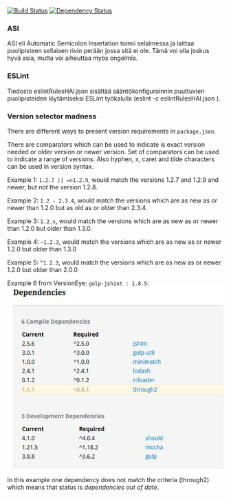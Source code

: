 [![Build Status](https://travis-ci.org/HeikkiAlanen/hello-node-js.svg)](https://travis-ci.org/HeikkiAlanen/hello-node-js)
[![Dependency Status](https://www.versioneye.com/user/projects/54466f6a44a5255e090001ad/badge.svg?style=flat)](https://www.versioneye.com/user/projects/54466f6a44a5255e090001ad)

### ASI
ASI eli Automatic Semicolon Insertation toimii selaimessa ja laittaa puolipisteen sellaisen rivin perään jossa sitä ei ole. Tämä voi olla joskus hyvä asia, mutta voi aiheuttaa myös ongelmia.

### ESLint
Tiedosto eslintRulesHAl.json sisältää sääntökonfiguroinnin puuttuvien puolipisteiden löytämiseksi ESLint työkalulla (eslint -c eslintRulesHAl.json <file>).

### Version selector madness
There are different ways to present version requirements in `package.json`.

There are comparators which can be used to indicate is exact version needed or older version or newer version. Set of comparators can be used to indicate a range of versions. Also hyphen, x, caret and tilde characters can be used in version syntax.

Example 1: `1.2.7 || =>1.2.9`, would match the versions 1.2.7 and 1.2.9 and newer, but not the version 1.2.8.

Example 2: `1.2 - 2.3.4`, would match the versions which are as new as or newer than 1.2.0 but as old as or older than 2.3.4.

Example 3: `1.2.x`, would match the versions which are as new as or newer than 1.2.0 but older than 1.3.0.

Example 4: `~1.2.3`, would match the versions which are as new as or newer 1.2.0 but older than 1.3.0

Example 5: `^1.2.3`, would match the versions which are as new as or newer 1.2.0 but older than 2.0.0

Example 6 from VersionEye: `gulp-jshint : 1.8.5`: 
![gulp-jshint v1.8.5](https://github.com/HeikkiAlanen/hello-node-js/blob/master/gulp-jshint-1.8.5.JPG "gulp-jshint v1.8.5")

In this example one dependency does not match the criteria (through2) which means that status is *dependencies out of date*.